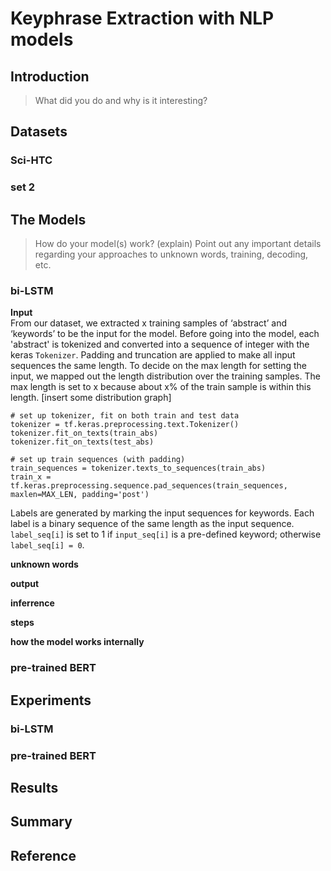 # Keyphrase Extraction with NLP models

## Introduction

> What did you do and why is it interesting?

## Datasets

### Sci-HTC

### set 2

## The Models

> How do your model(s) work? (explain) Point out any important details regarding your approaches to unknown words, training, decoding, etc.

### bi-LSTM

**Input**  
From our dataset, we extracted x training samples of ‘abstract’ and ‘keywords’ to be the input for the model. Before going into the model, each 'abstract' is tokenized and converted into a sequence of integer with the keras `Tokenizer`. Padding and truncation are applied to make all input sequences the same length.
To decide on the max length for setting the input, we mapped out the length distribution over the training samples. The max length is set to x because about x% of the train sample is within this length.
[insert some distribution graph]

```
# set up tokenizer, fit on both train and test data
tokenizer = tf.keras.preprocessing.text.Tokenizer()
tokenizer.fit_on_texts(train_abs)
tokenizer.fit_on_texts(test_abs)

# set up train sequences (with padding)
train_sequences = tokenizer.texts_to_sequences(train_abs)
train_x = tf.keras.preprocessing.sequence.pad_sequences(train_sequences, maxlen=MAX_LEN, padding='post')
```

Labels are generated by marking the input sequences for keywords. Each label is a binary sequence of the same length as the input sequence. `label_seq[i]` is set to 1 if `input_seq[i]` is a pre-defined keyword; otherwise `label_seq[i] = 0`.

**unknown words**

**output**

**inferrence**

**steps**

**how the model works internally**

### pre-trained BERT

## Experiments

### bi-LSTM

### pre-trained BERT

## Results

## Summary

## Reference
